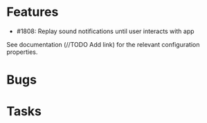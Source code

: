 

# Features
* #1808: Replay sound notifications until user interacts with app

See documentation (//TODO Add link) for the relevant configuration properties.

# Bugs

# Tasks

